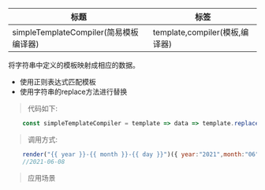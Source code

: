 |  标题   | 标签  |
|  ----  | ----  |
| simpleTemplateCompiler(简易模板编译器) | template,compiler(模板,编译器) |

将字符串中定义的模板映射成相应的数据。

* 使用正则表达式匹配模板
* 使用字符串的replace方法进行替换

> 代码如下:

```js
    const simpleTemplateCompiler = template => data => template.replace(/\{\{(.*?\}\})/g,(match,key) => data[key.trim()]);
```

> 调用方式:

```js
    render("{{ year }}-{{ month }}-{{ day }}")({ year:"2021",month:"06",day:"08" });
    //2021-06-08
```

> 应用场景